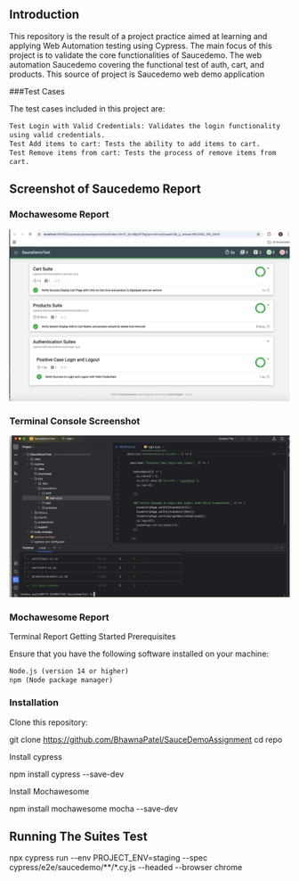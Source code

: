 ## Introduction

This repository is the result of a project practice aimed at learning and applying Web Automation testing using Cypress. The main focus of this project is to validate the core functionalities of Saucedemo. The web automation Saucedemo covering the functional test of auth, cart, and products. This source of project is Saucedemo web demo application

###Test Cases

The test cases included in this project are:

    Test Login with Valid Credentials: Validates the login functionality using valid credentials.
    Test Add items to cart: Tests the ability to add items to cart.
    Test Remove items from cart: Tests the process of remove items from cart.

## Screenshot of Saucedemo Report

### Mochawesome Report
![img.png](img.png)

### Terminal Console Screenshot

![img_1.png](img_1.png)

### Mochawesome Report
Terminal Report
Getting Started
Prerequisites

Ensure that you have the following software installed on your machine:

    Node.js (version 14 or higher)
    npm (Node package manager)

### Installation
Clone this repository:

git clone https://github.com/BhawnaPatel/SauceDemoAssignment
cd repo

Install cypress

npm install cypress --save-dev

Install Mochawesome

npm install mochawesome mocha --save-dev

## Running The Suites Test

npx cypress run --env PROJECT_ENV=staging --spec cypress/e2e/saucedemo/**/*.cy.js --headed --browser chrome
